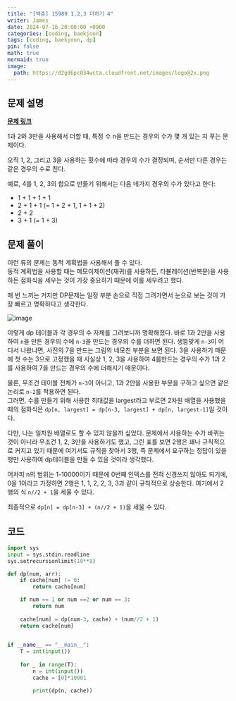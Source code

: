 ```yaml
---
title: "[백준] 15989 1,2,3 더하기 4"
writer: James
date: 2024-07-16 20:00:00 +0900
categories: [coding, baekjoon]
tags: [coding, baekjoon, dp]
pin: false
math: true
mermaid: true
image:
  path: https://d2gd6pc034wcta.cloudfront.net/images/logo@2x.png
---
```

## 문제 설명

<b>[문제 링크](https://www.acmicpc.net/problem/15989)</b>   

1과 2와 3만을 사용해서 더할 때, 특정 수 n을 만드는 경우의 수가 몇 개 있는 지 푸는 문제이다.  

오직 1, 2, 그리고 3을 사용하는 횟수에 따라 경우의 수가 결정되며, 순서만 다른 경우는 같은 경우의 수로 친다.  

예로, 4를 1, 2, 3의 합으로 만들기 위해서는 다음 네가지 경우의 수가 있다고 한다:  
- 1 + 1 + 1 + 1  
- 2 + 1 + 1 (= 1 + 2 + 1, 1 + 1 + 2)  
- 2 + 2  
- 3 + 1 (= 1 + 3)  

## 문제 풀이

이런 류의 문제는 동적 계획법을 사용해서 풀 수 있다.  
동적 계획법을 사용할 때는 메모이제이션(재귀)를 사용하든, 타뷸레이션(반복문)을 사용하든 점화식을 세우는 것이 가장 중요하기 때문에 이를 세우려고 했다.  

매 번 느끼는 거지만 DP문제는 일정 부분 손으로 직접 그려가면서 눈으로 보는 것이 가장 빠르고 명확하다고 생각한다.  

![image](https://github.com/user-attachments/assets/f9d35595-bf1f-46c3-9404-c859696476f7)  

이렇게 dp 테이블과 각 경우의 수 자체를 그려보니까 명확해졌다. 바로 1과 2만을 사용하여 `n`을 만든 경우의 수에 `n-3`을 만드는 경우의 수를 더하면 된다. 생뚱맞게 `n-3`이 어디서 나왔냐면, 사진의 7을 만드는 그림의 네모친 부분을 보면 된다. 3을 사용하기 때문에 첫 수는 3으로 고정했을 때 사실상 1, 2, 3을 사용하여 4를만드는 경우의 수가 1과 2를 사용하여 7을 만드는 경우의 수에 더해지기 때문이다.  

물론, 무조건 테이블 전체가 `n-3`이 아니고, 1과 2만을 사용한 부분을 구하고 싶으면 같은 논리로 `n-2`를 적용하면 된다.  
그러면, 수를 만들기 위해 사용한 최대값을 largest라고 부르면 2차원 배열을 사용했을 때의 점화식은 `dp[n, largest] = dp[n-3, largest] + dp[n, largest-1]`일 것이다.  

다만, 나는 일차원 배열로도 할 수 있지 않을까 싶었다. 문제에서 사용하는 수가 바뀌는 것이 아니라 무조건 1, 2, 3만을 사용하기도 했고, 그린 표를 보면 2행은 꽤나 규칙적으로 커지고 있기 때문에 여기서도 규칙을 찾아서 3행, 즉 문제에서 요구하는 정답이 있을 행만 사용하여 dp테이블을 만들 수 있을 것이라 생각했다.  

어차피 n의 범위는 1-10000이기 때문에 0번째 인덱스를 전혀 신경쓰지 않아도 되기에, 0을 1이라고 가정하면 2행은 1, 1, 2, 2, 3, 3과 같이 규칙적으로 상승한다. 여기에서 2행의 식 `n//2 + 1`을 세울 수 있다.  

최종적으로 `dp[n] = dp[n-3] + (n//2 + 1)`을 세울 수 있다.  

## 코드
```python
import sys
input = sys.stdin.readline
sys.setrecursionlimit(10**8)

def dp(num, arr):
    if cache[num] != 0:
        return cache[num]

    if num == 1 or num ==2 or num == 3:
        return num
    
    cache[num] = dp(num-3, cache) + (num//2 + 1)
    return cache[num]
    

if __name__ == "__main__":
    T = int(input())
    
    for _ in range(T):
        n = int(input())
        cache = [0]*10001

        print(dp(n, cache))
```